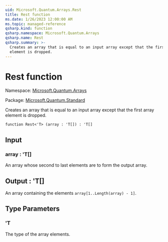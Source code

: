```yaml
---
uid: Microsoft.Quantum.Arrays.Rest
title: Rest function
ms.date: 1/26/2023 12:00:00 AM
ms.topic: managed-reference
qsharp.kind: function
qsharp.namespace: Microsoft.Quantum.Arrays
qsharp.name: Rest
qsharp.summary: >-
  Creates an array that is equal to an input array except that the first array
  element is dropped.
---
```


# Rest function

Namespace: [Microsoft.Quantum.Arrays](xref:Microsoft.Quantum.Arrays)

Package: [Microsoft.Quantum.Standard](https://nuget.org/packages/Microsoft.Quantum.Standard)


Creates an array that is equal to an input array except that the first arrayelement is dropped.

```qsharp
function Rest<'T> (array : 'T[]) : 'T[]
```


## Input

### array : 'T[]

An array whose second to last elements are to form the output array.



## Output : 'T[]

An array containing the elements `array[1..Length(array) - 1]`.

## Type Parameters

### 'T

The type of the array elements.